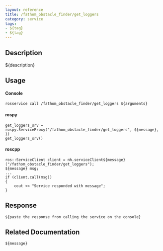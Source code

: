 ```yaml
---
layout: reference
title: /fathom_obstacle_finder/get_loggers
category: service
tags: 
- ${tag} 
- ${tag}
---
```


## Description
${description}

## Usage
#### Console
```
rosservice call /fathom_obstacle_finder/get_loggers ${arguments}
```

#### rospy
```
get_loggers_srv = rospy.ServiceProxy("/fathom_obstacle_finder/get_loggers", ${message}, 1)
get_loggers_srv()
```

#### roscpp
```
ros::ServiceClient client = nh.serviceClient${message}("/fathom_obstacle_finder/get_loggers");
${message} msg;
...
if (client.call(msg))
{
    cout << "Service responded with message";
}
```

## Response
```
${paste the response from calling the service on the console}
```

## Related Documentation
``${message}``  
